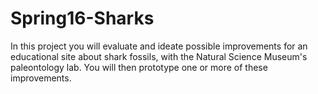 # Spring16-Sharks
In this project you will evaluate and ideate possible improvements for an educational site about shark fossils, with the Natural Science Museum's paleontology lab. You will then prototype one or more of these improvements.
